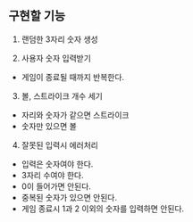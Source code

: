 ## 구현할 기능
1. 랜덤한 3자리 숫자 생성

2. 사용자 숫자 입력받기
 - 게임이 종료될 때까지 반복한다.

3. 볼, 스트라이크 개수 세기
 - 자리와 숫자가 같으면 스트라이크
 - 숫자만 있으면 볼

4. 잘못된 입력시 에러처리
 - 입력은 숫자여야 한다.
 - 3자리 수여야 한다.
 - 0이 들어가면 안된다.
 - 중복된 숫자가 있으면 안된다.
 - 게임 종료시 1과 2 이외의 숫자를 입력하면 안된다.
